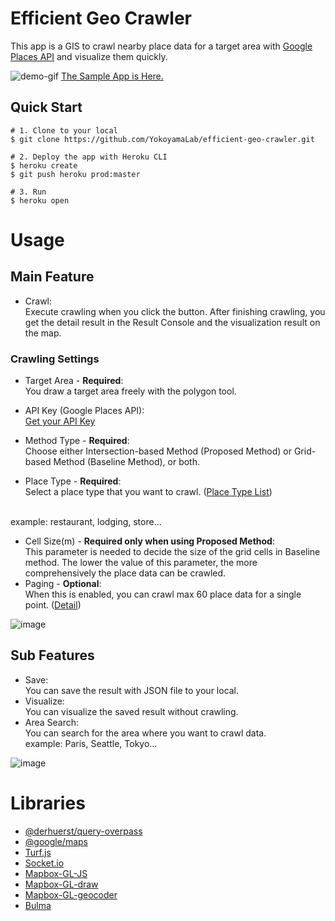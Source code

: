 # Efficient Geo Crawler
This app is a GIS to crawl nearby place data for a target area with [Google Places API](https://developers.google.com/places/web-service/overview) and visualize them quickly.

![demo-gif](./demo.gif)
[The Sample App is Here.](https://efficient-geo-crawler.herokuapp.com/)

## Quick Start
```
# 1. Clone to your local
$ git clone https://github.com/YokoyamaLab/efficient-geo-crawler.git

# 2. Deploy the app with Heroku CLI
$ heroku create
$ git push heroku prod:master

# 3. Run
$ heroku open
```

# Usage
## Main Feature
* Crawl:<br>
Execute crawling when you click the button. After finishing crawling, you get the detail result in the Result Console and the visualization result on the map.

### Crawling Settings
* Target Area - **Required**:  <br>
You draw a target area freely with the polygon tool.
* API Key (Google Places API): <br>
[Get your API Key](https://developers.google.com/places/web-service/get-api-key)

* Method Type - **Required**:<br>
Choose either Intersection-based Method (Proposed Method) or Grid-based Method (Baseline Method), or both.
* Place Type - **Required**:<br>
Select a place type that you want to crawl. ([Place Type List](https://developers.google.com/places/web-service/supported_types))
<br>
example: restaurant, lodging, store...

* Cell Size(m) - **Required only when using Proposed Method**:<br>
This parameter is needed to decide the size of the grid cells in Baseline method. The lower the value of this parameter, the more comprehensively the place data can be crawled.
* Paging - **Optional**:<br>
When this is enabled, you can crawl max 60 place data for a single point. ([Detail](https://developers.google.com/places/web-service/search#PlaceSearchRequests))


![image](https://user-images.githubusercontent.com/38425740/92423240-62fabf80-f1bb-11ea-96ad-547e6be41747.png)

## Sub Features
* Save:<br>
You can save the result with JSON file to your local.
* Visualize:<br>
You can visualize the saved result without crawling.
* Area Search:<br>
You can search for the area where you want to crawl data.<br>
example: Paris, Seattle, Tokyo...

![image](https://user-images.githubusercontent.com/38425740/92424469-6ee88080-f1bf-11ea-8302-b1eb4707fa86.png)


# Libraries
* [@derhuerst/query-overpass](https://github.com/derhuerst/query-overpass)
* [@google/maps](https://github.com/googlemaps/google-maps-services-js/tree/%40google/maps)
* [Turf.js](https://turfjs.org/)
* [Socket.io](https://socket.io/)
* [Mapbox-GL-JS](https://github.com/mapbox/mapbox-gl-js)
* [Mapbox-GL-draw](https://github.com/mapbox/mapbox-gl-draw)
* [Mapbox-GL-geocoder](https://github.com/mapbox/mapbox-gl-geocoder)
* [Bulma](https://bulma.io/)